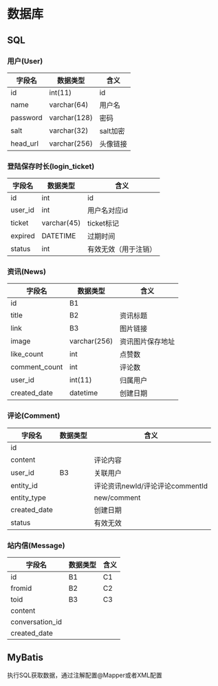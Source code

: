 # 数据库

## SQL

### 用户(User)

字段名 | 数据类型 | 含义
---------|----------|---------
 id | int(11) | id
 name | varchar(64) | 用户名
 password | varchar(128) | 密码
 salt | varchar(32) | salt加密
 head_url | varchar(256) | 头像链接

 ### 登陆保存时长(login_ticket)

 字段名 | 数据类型 | 含义
---------|----------|---------
 id | int | id
 user_id | int | 用户名对应id
 ticket | varchar(45) | ticket标记
 expired | DATETIME | 过期时间
 status | int | 有效无效（用于注销）

### 资讯(News)

 字段名 | 数据类型 | 含义
---------|----------|---------
 id | B1 | 
 title | B2 | 资讯标题
 link | B3 | 图片链接
 image | varchar(256) | 资讯图片保存地址
 like_count | int | 点赞数
 comment_count | int | 评论数
 user_id | int(11) | 归属用户
 created_date | datetime | 创建日期

  ### 评论(Comment)

 字段名 | 数据类型 | 含义
---------|----------|---------
 id |  | 
 content |  | 评论内容
 user_id | B3 | 关联用户
 entity_id | | 评论资讯newId/评论评论commentId
 entity_type | | new/comment
 created_date |  | 创建日期
 status |  | 有效无效

 ### 站内信(Message)

 字段名 | 数据类型 | 含义
---------|----------|---------
 id | B1 | C1
 fromid | B2 | C2
 toid | B3 | C3
 content |  |
 conversation_id |  |
 created_date | |



 ## MyBatis

 执行SQL获取数据，通过注解配置@Mapper或者XML配置